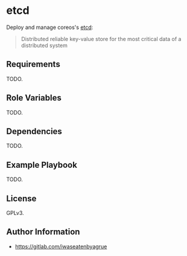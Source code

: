 etcd
=========

Deploy and manage coreos's [etcd](https://github.com/coreos/etcd):

> Distributed reliable key-value store for the most critical data of a distributed system

Requirements
------------

TODO.

Role Variables
--------------

TODO.

Dependencies
------------

TODO.

Example Playbook
----------------

TODO.

License
-------

GPLv3.

Author Information
------------------

* https://gitlab.com/iwaseatenbyagrue
